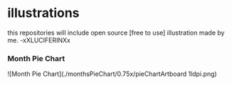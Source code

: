 # illustrations
this repositories will include open source [free to use] illustration made by me. -xXLUCIFERINXx

### Month Pie Chart

![Month Pie Chart](./monthsPieChart/0.75x/pieChartArtboard 1ldpi.png)
